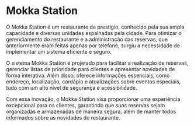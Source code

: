 # Mokka Station

O Mokka Station é um restaurante de prestígio, conhecido pela sua ampla capacidade e diversas unidades espalhadas pela cidade. Para otimizar o gerenciamento do restaurante e a administração das reservas, que anteriormente eram feitas apenas por telefone, surgiu a necessidade de implementar um sistema eficiente e seguro.

O sistema Mokka Station é projetado para facilitar a realização de reservas, gerenciar listas de prioridade para clientes e apresentar novidades de forma interativa. Além disso, oferece informações essenciais, como endereço, localização, cardápio e atualizações sobre eventos especiais, tudo com um alto nível de segurança e acessibilidade.

Com essa inovação, o Mokka Station visa proporcionar uma experiência excepcional para os clientes, garantindo que suas reservas sejam organizadas e armazenadas de maneira segura, além de manter todos informados sobre as novidades do restaurante.
